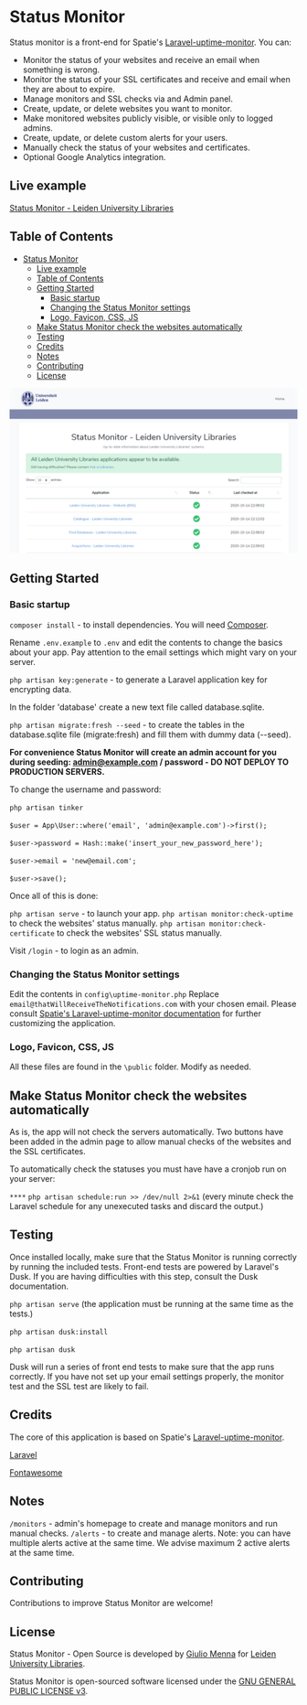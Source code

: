 # Status Monitor

Status monitor is a front-end for Spatie's [Laravel-uptime-monitor](https://github.com/spatie/laravel-uptime-monitor).
You can:

* Monitor the status of your websites and receive an email when something is wrong.
* Monitor the status of your SSL certificates and receive and email when they are about to expire.
* Manage monitors and SSL checks via and Admin panel.
* Create, update, or delete websites you want to monitor.
* Make monitored websites publicly visible, or visible only to logged admins.
* Create, update, or delete custom alerts for your users.
* Manually check the status of your websites and certificates.
* Optional Google Analytics integration.

## Live example

[Status Monitor - Leiden University Libraries](https://status.library.universiteitleiden.nl/)

## Table of Contents

- [Status Monitor](#status-monitor)
  - [Live example](#live-example)
  - [Table of Contents](#table-of-contents)
  - [Getting Started](#getting-started)
    - [Basic startup](#basic-startup)
    - [Changing the Status Monitor settings](#changing-the-status-monitor-settings)
    - [Logo, Favicon, CSS, JS](#logo-favicon-css-js)
  - [Make Status Monitor check the websites automatically](#make-status-monitor-check-the-websites-automatically)
  - [Testing](#testing)
  - [Credits](#credits)
  - [Notes](#notes)
  - [Contributing](#contributing)
  - [License](#license)

![Status Monitor at Leiden University Libraries](public\img\promo.png?raw=true "Status Monitor at Leiden University Libraries")

## Getting Started

### Basic startup

`composer install` - to install dependencies. You will need [Composer](https://getcomposer.org/).

Rename `.env.example` to `.env` and edit the contents to change the basics about your app.
Pay attention to the email settings which might vary on your server.

`php artisan key:generate` - to generate a Laravel application key for encrypting data.

In the folder 'database' create a new text file called database.sqlite.

`php artisan migrate:fresh --seed` - to create the tables in the database.sqlite file (migrate:fresh) and fill them with dummy data (--seed).

**For convenience Status Monitor will create an admin account for you during seeding: admin@example.com / password - DO NOT DEPLOY TO PRODUCTION SERVERS.**

To change the username and password:

`php artisan tinker`

`$user = App\User::where('email', 'admin@example.com')->first();`

`$user->password = Hash::make('insert_your_new_password_here');`

`$user->email = 'new@email.com';`

`$user->save();`

Once all of this is done:

`php artisan serve` - to launch your app.
`php artisan monitor:check-uptime` to check the websites' status manually.
`php artisan monitor:check-certificate` to check the websites' SSL status manually.

Visit `/login` - to login as an admin.

### Changing the Status Monitor settings

Edit the contents in `config\uptime-monitor.php`
Replace `email@thatWillReceiveTheNotifications.com` with your chosen email.
Please consult [Spatie's Laravel-uptime-monitor documentation](https://spatie.be/docs/laravel-uptime-monitor/v3/introduction) for further customizing the application.

### Logo, Favicon, CSS, JS

All these files are found in the `\public` folder. Modify as needed.

## Make Status Monitor check the websites automatically

As is, the app will not check the servers automatically. Two buttons have been added in the admin page to allow manual checks of the websites and the SSL certificates.

To automatically check the statuses you must have have a cronjob run on your server:

`****` `php artisan schedule:run >> /dev/null 2>&1`
(every minute check the Laravel schedule for any unexecuted tasks and discard the output.)

## Testing

Once installed locally, make sure that the Status Monitor is running correctly by running the included tests.
Front-end tests are powered by Laravel's Dusk. If you are having difficulties with this step, consult the Dusk documentation.

`php artisan serve` (the application must be running at the same time as the tests.)

`php artisan dusk:install`

`php artisan dusk`

Dusk will run a series of front end tests to make sure that the app runs correctly. If you have not set up your email settings properly, the monitor test and the SSL test are likely to fail.

## Credits

The core of this application is based on Spatie's [Laravel-uptime-monitor](https://github.com/spatie/laravel-uptime-monitor).

[Laravel](https://laravel.com/)

[Fontawesome](https://fontawesome.com/license)

## Notes

`/monitors` - admin's homepage to create and manage monitors and run manual checks.
`/alerts` - to create and manage alerts. Note: you can have multiple alerts active at the same time. We advise maximum 2 active alerts at the same time.

## Contributing

Contributions to improve Status Monitor are welcome!

## License

Status Monitor - Open Source is developed by [Giulio Menna](https://www.linkedin.com/in/giuliomenna/) for [Leiden University Libraries](https://github.com/LeidenUniversityLibrary/).

Status Monitor is open-sourced software licensed under the [GNU GENERAL PUBLIC LICENSE v3](http://www.gnu.org/licenses/gpl-3.0.en.html).
